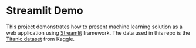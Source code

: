 # Streamlit Demo

This project demonstrates how to present machine learning solution as a web application using [Streamlit](https://www.streamlit.io/) framework. The data used in this repo is the [Titanic dataset](https://www.kaggle.com/c/titanic) from Kaggle.
